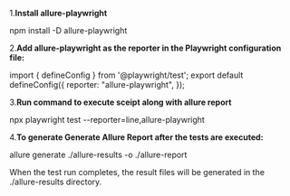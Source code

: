 1.**Install allure-playwright**

npm install -D allure-playwright

2.**Add allure-playwright as the reporter in the Playwright configuration file:**

import { defineConfig } from '@playwright/test';
export default defineConfig({
  reporter: "allure-playwright",
});

3.**Run command to execute sceipt along with allure report**

npx playwright test --reporter=line,allure-playwright

4.**To generate Generate Allure Report after the tests are executed:**

allure generate ./allure-results -o ./allure-report

When the test run completes, the result files will be generated in the ./allure-results directory.
